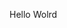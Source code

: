 Hello Wolrd










































































































































































































































































































































































































































































































































































































































































































































































































































































































































































































































































































































































































































































































































































































































































































































































































































































































































































































































































































































































































































































































































































































































































































































































































































































































































































































































































































































































































































































































































































































































































































































































































































































































































































































































































































































































































































































































































































































































































































































































































































































































































































































































































































































































































































































































































































